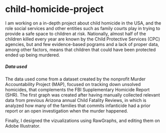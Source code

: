 # child-homicide-project


I am working on a in-depth project about child homicide in the USA, and the role social services and other entities such as family courts play in trying to provide a safe space to children at risk. Nationally, almost half of the children killed every year are known by the Child Protective Services (CPC) agencies, but and few evidence-based pograms and a lack of proper data, among other factors, means that children that could have been protected ended up being murdered.

 <h5>Data used </h5>
The data used come from a dataset created by the nonprofit Murder Accountability Project (MAP), focused on tracking down unsolved homicides, that complements the FBI Supplementary Homicide Report (SHR).
The first graph was created after having manually collected relevant data from previous Arizona annual Child Fatality Reviews, in which is analyzed how many of the families that commits infanticide had a prior report or an open investigation when the murder happened. 

Finally, I designed the vizualizations using RawGraphs, and editing them on Adobe Illustrator.
